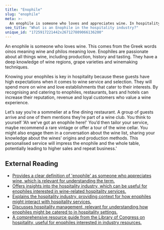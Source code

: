 ```yaml
---
title: "Enophile"
slug: "enophile"
meta: >-
  An enophile is someone who loves and appreciates wine. In hospitality, knowing enophiles' preferences helps in offering tailored wine selections and enhancing guest experiences.
seo_title: "What is an Enophile in the hospitality industry?"
unique_id: "1725917221442x267127809066136200"
---
```


An enophile is someone who loves wine. This comes from the Greek words oinos meaning wine and philos meaning love. Enophiles are passionate about all things wine, including production, history and tasting. They have a deep knowledge of wine regions, grape varieties and winemaking techniques.

Knowing your enophiles is key in hospitality because these guests have high expectations when it comes to wine service and selection. They will spend more on wine and love establishments that cater to their interests. By recognising and catering to enophiles, restaurants, bars and hotels can increase their reputation, revenue and loyal customers who value a wine experience.

Let’s say you’re a sommelier at a fine dining restaurant. A group of guests arrive and one of them mentions they’re part of a wine club. You think to yourself 'Ah we’ve got an enophile here!' You’d then tailor your service, maybe recommend a rare vintage or offer a tour of the wine cellar. You might also engage them in a conversation about the wine list, sharing your knowledge about the wines’ origins and production methods. This personalised service will impress the enophile and the whole table, potentially leading to higher sales and repeat business.'

## External Reading

- [Provides a clear definition of 'enophile' as someone who appreciates wine, which is relevant for understanding the term.](https://www.vocabulary.com/dictionary/enophile)
- [Offers insights into the hospitality industry, which can be useful for enophiles interested in wine-related hospitality services.](https://www.alcoholprofessor.com/blog-posts/a-one-stop-resource-for-ways-to-aid-the-hospitality-industry)
- [Explains the hospitality industry, providing context for how enophiles might interact with hospitality services.](https://www.siteminder.com/r/hospitality-industry/)
- [Discusses hospitality management, relevant for understanding how enophiles might be catered to in hospitality settings.](https://www.canarytechnologies.com/hotel-terminology/hospitality-management)
- [A comprehensive resource guide from the Library of Congress on hospitality, useful for enophiles interested in industry resources.](https://guides.loc.gov/hospitality-restaurants-hotels/current/industry-resources)